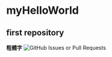 # myHelloWorld
## first repository
**粗體字**
<img alt="GitHub Issues or Pull Requests" src="https://img.shields.io/github/issues/lv4823/myHelloWorld">
